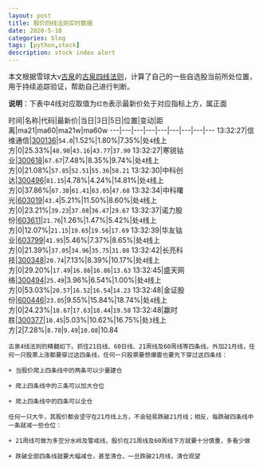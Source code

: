 ```yaml
---
layout: post
title: 股价四线法则实时数据
date: 2020-5-10
categories: blog
tags: [python,stock]
description: stock index alert
---
```



本文根据雪球大v[古泉](https://xueqiu.com/u/7148646888)的[古泉四线法则](https://xueqiu.com/7148646888/130498192)，计算了自己的一些自选股当前所处位置，用于持续追踪验证，帮助自己进行判断。

**说明**：下表中4线对应取值为`红色`表示最新价处于对应指标上方，属正面

时间|名称|代码|最新价|当日|3日|5日|位置|变动|距离|ma21|ma60|ma21w|ma60w
---|---|---|---|---|---|---|---|---
13:32:27|信维通信|[300136](https://xueqiu.com/S/SZ300136)|`54.0`|1.52%|1.80%|7.35%|处`4`线上方|0|25.33%|`48.90`|`43.16`|`43.77`|`37.90`
13:32:27|寒锐钴业|[300618](https://xueqiu.com/S/SZ300618)|`67.67`|7.48%|8.35%|9.74%|处`4`线上方|0|21.08%|`57.85`|`52.51`|`55.36`|`58.21`
13:32:30|中科创达|[300496](https://xueqiu.com/S/SZ300496)|`81.15`|4.78%|4.24%|14.81%|处`4`线上方|0|37.86%|`67.38`|`61.41`|`63.05`|`47.68`
13:32:34|中科曙光|[603019](https://xueqiu.com/S/SH603019)|`43.4`|5.21%|11.50%|8.60%|处`4`线上方|0|23.21%|`39.23`|`37.08`|`36.47`|`29.67`
13:32:37|诺力股份|[603611](https://xueqiu.com/S/SH603611)|`21.76`|1.26%|1.47%|5.42%|处`4`线上方|0|12.07%|`21.15`|`19.65`|`19.56`|`17.69`
13:32:39|华友钴业|[603799](https://xueqiu.com/S/SH603799)|`41.95`|5.46%|7.37%|8.65%|处`4`线上方|0|21.39%|`37.05`|`34.96`|`35.75`|`31.08`
13:32:42|长亮科技|[300348](https://xueqiu.com/S/SZ300348)|`20.74`|7.13%|8.39%|10.17%|处`4`线上方|0|29.20%|`17.49`|`16.86`|`16.86`|`13.63`
13:32:45|盛天网络|[300494](https://xueqiu.com/S/SZ300494)|`25.49`|3.96%|6.54%|1.00%|处`4`线上方|0|53.03%|`20.57`|`16.52`|`16.54`|`14.23`
13:32:48|金证股份|[600446](https://xueqiu.com/S/SH600446)|`23.05`|9.55%|15.84%|18.74%|处`4`线上方|0|24.23%|`18.67`|`17.63`|`18.44`|`19.58`
13:32:48|赢时胜|[300377](https://xueqiu.com/S/SZ300377)|`10.45`|5.03%|10.62%|16.75%|处`3`线上方|2|7.28%|`8.78`|`9.49`|`10.08`|10.84

```
古泉4线法则的精髓如下。抓住21日线、60日线、21周线及60周线等四条线，外加21月线，任何一只股票上涨都要穿过这四条线，任何一只股票要想爆雷也要先下穿过这四条线：

+ 当股价爬上四条线中的两条可以少量建仓

+ 爬上四条线中的三条可以加大仓位

+ 爬上四条线中的四条可以全仓

任何一只大牛，其股价都会坚守在21月线上方，不会轻易跌破21月线；相反，每跌破四条线中一条就减一些仓位：

+ 21周线可做为多空分水岭及警戒线，股价在21周线及60周线下方就要十分慎重，多看少做

+ 跌破全部四条线就要大幅减仓，甚至清仓，一旦跌破21月线，清仓观望
```